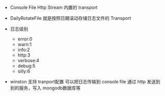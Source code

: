 - Console File Http Stream 内置的 transport
- DailyRotateFile 就是按照日期滚动存储日志文件的 Transport

- 日志级别
  - error:0
  - warn:1
  - info:2
  - http:3
  - verbose:4
  - debug:5
  - silly:6

* winston 支持 tranport配置 可以把日志传输到 console file 通过 http 发送到 别的服务，写入 mongodb数据库等
